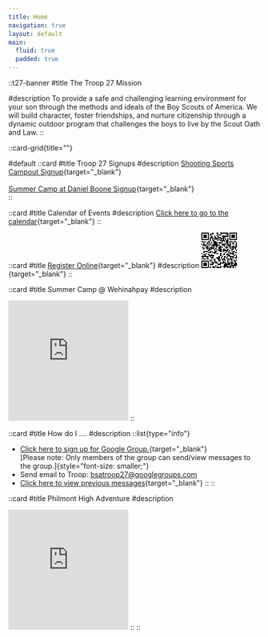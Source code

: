 ```yaml
---
title: Home
navigation: true
layout: default
main:
  fluid: true
  padded: true
---
```



::t27-banner
#title
The Troop 27 Mission

#description
To provide a safe and challenging learning environment for your son through the methods and ideals of the Boy Scouts of America. We will build character, foster friendships, and nurture citizenship through a dynamic outdoor program that challenges the boys to live by the Scout Oath and Law.
::


::card-grid{title=""}

#default
  ::card
  #title
  Troop 27 Signups
  #description
  [Shooting Sports Campout Signup](https://forms.gle/i5dUFaSiCVUDZTMTA){target="_blank"}
  </br>
  </br>
  [Summer Camp at Daniel Boone Signup](https://docs.google.com/forms/d/e/1FAIpQLSe3nW6EJuPkB8O5DbforpgLtHpQqzCWaFigh0DocowtogcPww/viewform?usp=header){target="_blank"}
  </br>
  ::

  ::card
  #title
  Calendar of Events
  #description
  [Click here to go to the calendar](https://calendar.google.com/calendar/embed?src=bsatroop27webmaster%40gmail.com&ctz=America%2FChicago){target="_blank"}
  ::

  ::card
  #title
  [Register Online](https://my.scouting.org/VES/OnlineReg/1.0.0/?tu=UF-MB-564taa0027){target="_blank"}
  #description
  [![How to join QR Code](/HowToJoinQRCode.png)](https://my.scouting.org/VES/OnlineReg/1.0.0/?tu=UF-MB-564taa0027){target="_blank"}
  ::

  ::card
  #title
  Summer Camp @ Wehinahpay
  #description
  <iframe src="https://bsatroop27.smugmug.com/frame/slideshow?key=2MhFVV&speed=2&transition=fade&autoStart=1&captions=0&navigation=0&playButton=0&randomize=1&transitionSpeed=1&clickable=1" width="240" height="240" frameborder="no" scrolling="no"></iframe>
  ::

  ::card
  #title
  How do I ....
  #description
  ::list{type="info"}
  - [Click here to sign up for Google Group.](https://docs.google.com/forms/d/e/1FAIpQLScnH67ImaIw0RXM0kW4e9kYO9-DDWQilCjEpok2xnuZFB58bg/viewform){target="_blank"}<br/>
  [Please note: Only members of the group can send/view messages to the group.]{style="font-size: smaller;"}
  - Send email to Troop: [bsatroop27@googlegroups.com](mailto:bsatroop27@googlegroups.com)
  - [Click here to view previous messages](https://groups.google.com/group/bsatroop27){target="_blank"}
  ::
  ::

  ::card
  #title
  Philmont High Adventure
  #description
  <iframe src="https://bsatroop27.smugmug.com/frame/slideshow?key=GVfDkJ&speed=2&transition=fade&autoStart=1&captions=0&navigation=0&playButton=0&randomize=1&transitionSpeed=1&clickable=1" width="240" height="240" frameborder="no" scrolling="no"></iframe>
  ::
::
